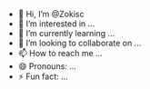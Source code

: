 - 👋 Hi, I’m @Zokisc
- 👀 I’m interested in ...
- 🌱 I’m currently learning ...
- 💞️ I’m looking to collaborate on ...
- 📫 How to reach me ...
- 😄 Pronouns: ...
- ⚡ Fun fact: ...

<!---
Zokisc/Zokisc is a ✨ special ✨ repository because its `README.md` (this file) appears on your GitHub profile.
You can click the Preview link to take a look at your changes.
--->
